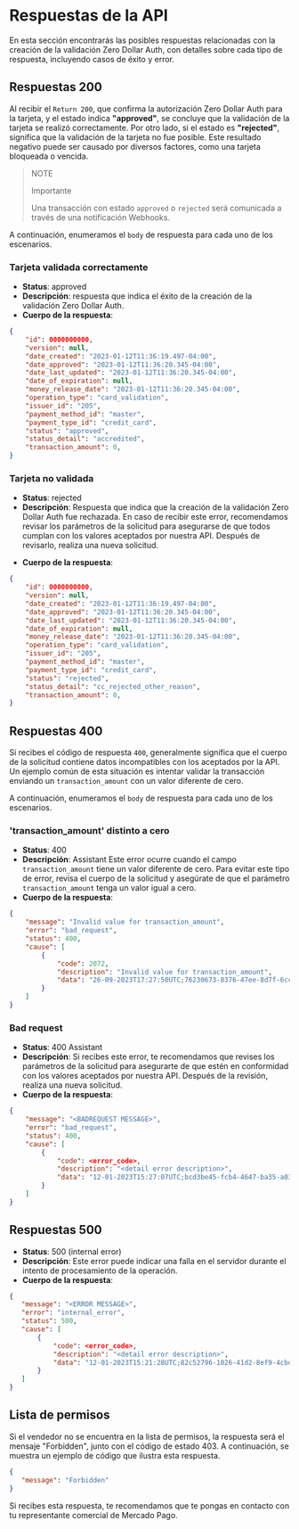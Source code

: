 # Respuestas de la API

En esta sección encontrarás las posibles respuestas relacionadas con la creación de la validación Zero Dollar Auth, con detalles sobre cada tipo de respuesta, incluyendo casos de éxito y error.


## Respuestas 200 

Al recibir el `Return 200`, que confirma la autorización Zero Dollar Auth para la tarjeta, y el estado indica **"approved"**, se concluye que la validación de la tarjeta se realizó correctamente. Por otro lado, si el estado es **"rejected"**, significa que la validación de la tarjeta no fue posible. Este resultado negativo puede ser causado por diversos factores, como una tarjeta bloqueada o vencida.


> NOTE
>
> Importante
>
> Una transacción con estado `approved` o `rejected` será comunicada a través de una notificación Webhooks.

A continuación, enumeramos el `body` de respuesta para cada uno de los escenarios.

### Tarjeta validada correctamente

- **Status**: approved
- **Descripción**: respuesta que indica el éxito de la creación de la validación Zero Dollar Auth.
- **Cuerpo de la respuesta**: 

```json
{
    "id": 0000000000,
    "version": null,
    "date_created": "2023-01-12T11:36:19.497-04:00",
    "date_approved": "2023-01-12T11:36:20.345-04:00",
    "date_last_updated": "2023-01-12T11:36:20.345-04:00",
    "date_of_expiration": null,
    "money_release_date": "2023-01-12T11:36:20.345-04:00",
    "operation_type": "card_validation",
    "issuer_id": "205",
    "payment_method_id": "master",
    "payment_type_id": "credit_card",
    "status": "approved",
    "status_detail": "accredited",
    "transaction_amount": 0,
}
```

### Tarjeta no validada

* **Status**: rejected
* **Descripción**: Respuesta que indica que la creación de la validación Zero Dollar Auth fue rechazada. En caso de recibir este error, recomendamos revisar los parámetros de la solicitud para asegurarse de que todos cumplan con los valores aceptados por nuestra API. Después de revisarlo, realiza una nueva solicitud.
- **Cuerpo de la respuesta**: 

```json
{
    "id": 0000000000,
    "version": null,
    "date_created": "2023-01-12T11:36:19.497-04:00",
    "date_approved": "2023-01-12T11:36:20.345-04:00",
    "date_last_updated": "2023-01-12T11:36:20.345-04:00",
    "date_of_expiration": null,
    "money_release_date": "2023-01-12T11:36:20.345-04:00",
    "operation_type": "card_validation",
    "issuer_id": "205",
    "payment_method_id": "master",
    "payment_type_id": "credit_card",
    "status": "rejected",
    "status_detail": "cc_rejected_other_reason",
    "transaction_amount": 0,
}
```

## Respuestas 400

Si recibes el código de respuesta `400`, generalmente significa que el cuerpo de la solicitud contiene datos incompatibles con los aceptados por la API. Un ejemplo común de esta situación es intentar validar la transacción enviando un `transaction_amount` con un valor diferente de cero.

A continuación, enumeramos el `body` de respuesta para cada uno de los escenarios.

### 'transaction_amount' distinto a cero

* **Status**: 400
* **Descripción**: Assistant
Este error ocurre cuando el campo `transaction_amount` tiene un valor diferente de cero. Para evitar este tipo de error, revisa el cuerpo de la solicitud y asegúrate de que el parámetro `transaction_amount` tenga un valor igual a cero.
* **Cuerpo de la respuesta**:

```json
{
    "message": "Invalid value for transaction_amount",
    "error": "bad_request",
    "status": 400,
    "cause": [
        {
            "code": 2072,
            "description": "Invalid value for transaction_amount",
            "data": "26-09-2023T17:27:50UTC;76230673-8376-47ee-8d7f-6ccaacdb5b2a"
        }
    ]
}
```

### Bad request

* **Status**: 400
Assistant
* **Descripción**: Si recibes este error, te recomendamos que revises los parámetros de la solicitud para asegurarte de que estén en conformidad con los valores aceptados por nuestra API. Después de la revisión, realiza una nueva solicitud.
* **Cuerpo de la respuesta**:

```json
{
    "message": "<BADREQUEST MESSAGE>",
    "error": "bad_request",
    "status": 400,
    "cause": [
        {
            "code": <error_code>,
            "description": "<detail error description>",
            "data": "12-01-2023T15:27:07UTC;bcd3be45-fcb4-4647-ba35-a0396cd71b90"
        }
    ]
}
```

## Respuestas 500

* **Status**: 500 (internal error)
* **Descripción**: Este error puede indicar una falla en el servidor durante el intento de procesamiento de la operación.
* **Cuerpo de la respuesta**:

```json
{
   "message": "<ERROR MESSAGE>",
   "error": "internal_error",
   "status": 500,
   "cause": [
       {
           "code": <error_code>,
           "description": "<detail error description>",
           "data": "12-01-2023T15:21:28UTC;82c52796-1026-41d2-8ef9-4cbda2d0db8d"
       }
   ]
}
```

## Lista de permisos

Si el vendedor no se encuentra en la lista de permisos, la respuesta será el mensaje "Forbidden", junto con el código de estado 403. A continuación, se muestra un ejemplo de código que ilustra esta respuesta.

```json
{
   "message": "Forbidden"
}
```

Si recibes esta respuesta, te recomendamos que te pongas en contacto con tu representante comercial de Mercado Pago.



